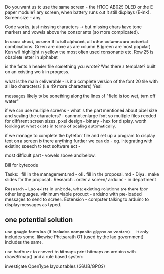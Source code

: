 
Do you want us to use the same screen - the HTCC AB02S OLED or the E paper module? any screen, when battery runs out it still displays (E-ink). Screen size - any. 

Code works, just missing characters -> but missing chars have tone markers and vowels above the consonants (so more complicated). 

In excel sheet, column B is full alphabet, all other columns are potential combinations. Green are done as are column B (green are most popular) Ken will highlight in yellow the most often used consonants etc. Row 25 is obsolete letter in alphabet

is the fonts.h header file something you wrote? Was there a template? built on an existing work in progress.

what is the main deliverable - is it a complete version of the font 20 file with all lao characters? (i.e 49 more characters) Yes!

messages likely to be sonething along the lines of "field is too wet, turn off water"

if we can use multiple screens - what is the part mentioned about pixel size and scaling the characters? - cannnot enlarge font so multiple files needed for different screen sizes. pixel design - binary - hex for display. worth looking at what exists in terms of scaling automatically. 

if we manage to complete the bytefont file and set up a program to display text on a screen is there anything further we can do - eg. integrating with existing speech to text software ect - 

most difficult part - vowels above and below.



Bill for bytecode

Tasks: 
. fill in the management.md - oli
. fill in the proposal .md - Diya
. make slides for the proposal 
. Research
. order a screen/ arduino - in department


Research - Lao exists in unicode, what existing solutions are there fpor other languages.
Minimum viable product - arduino with pre-loaded messages to send to screen.
Extension - computer talking to arduino to display messages as typed.



## one potential solution

use google fonts lao (if includes composite glyphs as vectors) -- it only includes some. likewise Phetsarath OT (used by the lao government) includes the same.

use harfbuzz to convert to bitmaps
print bitmaps on arduino with drawBitmap() and a rule based system 

investigate OpenType layout tables (GSUB/GPOS)

